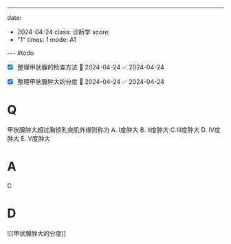 ---
date:
  - 2024-04-24
class: 诊断学
score:
  - "1"
times: 1
mode: A1

--- #todo
- [x] 整理甲状腺的检查方法 📅 2024-04-24 ✅ 2024-04-24
- [x] 整理甲状腺肿大的分度 📅 2024-04-24 ✅ 2024-04-24


# Q
甲状腺肿大超过胸锁乳突肌外缘则称为
A. I度肿大 
B. II度肿大 
C.III度肿大
D. IV度肿大 
E. V度肿大

# A

C



# D
![[甲状腺肿大的分度]]